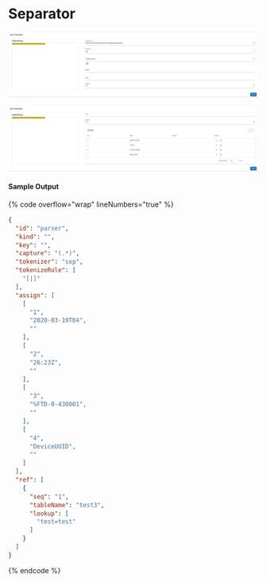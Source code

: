 # Separator

![Sample Configuration (1/2)](<../../../../.gitbook/assets/image (9).png>)

![Sample Configuration (2/2)](<../../../../.gitbook/assets/image (8).png>)

#### Sample Output

{% code overflow="wrap" lineNumbers="true" %}
```json
{
  "id": "parser",
  "kind": "",
  "key": "",
  "capture": "(.*)",
  "tokenizer": "sep",
  "tokenizeRule": [
    "[|]"
  ],
  "assign": [
    [
      "1",
      "2020-03-19T04",
      ""
    ],
    [
      "2",
      "26:23Z",
      ""
    ],
    [
      "3",
      "%FTD-0-430001",
      ""
    ],
    [
      "4",
      "DeviceUUID",
      ""
    ]
  ],
  "ref": [
    {
      "seq": "1",
      "tableName": "test3",
      "lookup": [
        "test=test"
      ]
    }
  ]
}
```
{% endcode %}
